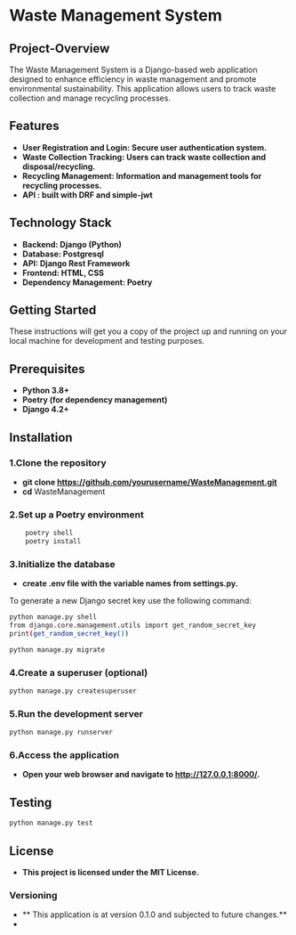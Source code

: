 # Waste Management System

## Project-Overview

The Waste Management System is a Django-based web application designed to enhance
efficiency in waste management and promote environmental sustainability. 
This application allows users to track waste collection and  manage recycling processes.


## Features

- **User Registration and Login: Secure user authentication system.**
- **Waste Collection Tracking: Users can track waste collection and disposal/recycling.**
- **Recycling Management: Information and management tools for recycling processes.**  
- **API : built with DRF and simple-jwt** 




## Technology Stack
- **Backend: Django (Python)** 
- **Database: Postgresql** 
- **API: Django Rest Framework**
- **Frontend: HTML, CSS**
- **Dependency Management: Poetry**


## Getting Started

These instructions will get you a copy of the project up and running on your local
machine for development and testing purposes.

## Prerequisites
- **Python 3.8+** 
- **Poetry (for dependency management)** 
- **Django 4.2+**

## Installation

### 1.Clone the repository
- **git clone https://github.com/yourusername/WasteManagement.git**
- **cd** WasteManagement

### 2.Set up a Poetry environment
```bash
    poetry shell
    poetry install
```

### 3.Initialize the database
- **create .env file with the variable names from settings.py.**

To generate a new Django secret key use the following command:
```bash
python manage.py shell
from django.core.management.utils import get_random_secret_key
print(get_random_secret_key())
```

```bash
python manage.py migrate
```

### 4.Create a superuser (optional)
```bash
python manage.py createsuperuser
```

### 5.Run the development server
```bash
python manage.py runserver
```

### 6.Access the application
- **Open your web browser and navigate to http://127.0.0.1:8000/.**

## Testing
```bash
python manage.py test
```

## License
- **This project is licensed under the MIT License.**


### Versioning
- ** This application is at version 0.1.0 and subjected to future changes.**
- 